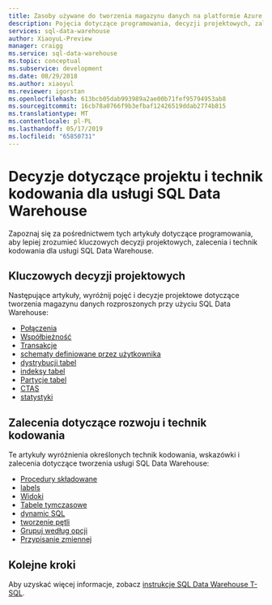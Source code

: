 ```yaml
---
title: Zasoby używane do tworzenia magazynu danych na platformie Azure | Dokumentacja firmy Microsoft
description: Pojęcia dotyczące programowania, decyzji projektowych, zalecenia i technik kodowania dla usługi SQL Data Warehouse.
services: sql-data-warehouse
author: XiaoyuL-Preview
manager: craigg
ms.service: sql-data-warehouse
ms.topic: conceptual
ms.subservice: development
ms.date: 08/29/2018
ms.author: xiaoyul
ms.reviewer: igorstan
ms.openlocfilehash: 613bcb05dab993989a2ae00b71fef95794953ab8
ms.sourcegitcommit: 16cb78a0766f9b3efbaf12426519ddab2774b815
ms.translationtype: MT
ms.contentlocale: pl-PL
ms.lasthandoff: 05/17/2019
ms.locfileid: "65850731"
---
```

# <a name="design-decisions-and-coding-techniques-for-sql-data-warehouse"></a>Decyzje dotyczące projektu i technik kodowania dla usługi SQL Data Warehouse
Zapoznaj się za pośrednictwem tych artykuły dotyczące programowania, aby lepiej zrozumieć kluczowych decyzji projektowych, zalecenia i technik kodowania dla usługi SQL Data Warehouse.

## <a name="key-design-decisions"></a>Kluczowych decyzji projektowych
Następujące artykuły, wyróżnij pojęć i decyzje projektowe dotyczące tworzenia magazynu danych rozproszonych przy użyciu SQL Data Warehouse:

* [Połączenia][connections]
* [Współbieżność][concurrency]
* [Transakcje][transactions]
* [schematy definiowane przez użytkownika][user-defined schemas]
* [dystrybucji tabel][table distribution]
* [indeksy tabel][table indexes]
* [Partycje tabel][table partitions]
* [CTAS][CTAS]
* [statystyki][statistics]

## <a name="development-recommendations-and-coding-techniques"></a>Zalecenia dotyczące rozwoju i technik kodowania
Te artykuły wyróżnienia określonych technik kodowania, wskazówki i zalecenia dotyczące tworzenia usługi SQL Data Warehouse:

* [Procedury składowane][stored procedures]
* [labels][labels]
* [Widoki][views]
* [Tabele tymczasowe][temporary tables]
* [dynamic SQL][dynamic SQL]
* [tworzenie pętli][looping]
* [Grupuj według opcji][group by options]
* [Przypisanie zmiennej][variable assignment]

## <a name="next-steps"></a>Kolejne kroki
Aby uzyskać więcej informacje, zobacz [instrukcje SQL Data Warehouse T-SQL](sql-data-warehouse-reference-tsql-statements.md).

<!--Image references-->

<!--Article references-->
[concurrency]: ./resource-classes-for-workload-management.md
[connections]: ./sql-data-warehouse-connect-overview.md
[CTAS]: ./sql-data-warehouse-develop-ctas.md
[dynamic SQL]: ./sql-data-warehouse-develop-dynamic-sql.md
[group by options]: ./sql-data-warehouse-develop-group-by-options.md
[labels]: ./sql-data-warehouse-develop-label.md
[looping]: ./sql-data-warehouse-develop-loops.md
[statistics]: ./sql-data-warehouse-tables-statistics.md
[stored procedures]: ./sql-data-warehouse-develop-stored-procedures.md
[table distribution]: ./sql-data-warehouse-tables-distribute.md
[table indexes]: ./sql-data-warehouse-tables-index.md
[table partitions]: ./sql-data-warehouse-tables-partition.md
[temporary tables]: ./sql-data-warehouse-tables-temporary.md
[transactions]: ./sql-data-warehouse-develop-transactions.md
[user-defined schemas]: ./sql-data-warehouse-develop-user-defined-schemas.md
[variable assignment]: ./sql-data-warehouse-develop-variable-assignment.md
[views]: ./sql-data-warehouse-develop-views.md


<!--MSDN references-->
[renaming objects]: https://msdn.microsoft.com/library/mt631611.aspx

<!--Other Web references-->
